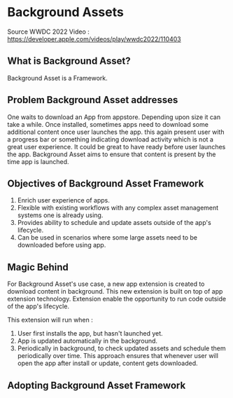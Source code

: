 # Background Assets

Source WWDC 2022 Video : https://developer.apple.com/videos/play/wwdc2022/110403


## What is Background Asset?
Background Asset is a Framework.


## Problem Background Asset addresses
One waits to download an App from appstore. Depending upon size it can take a while. Once installed, sometimes apps need
to download some additional content once user launches the app. this again present user with a progress bar or something
indicating download activity which is not a great user experience. It could be great to have ready before user launches
the app.
Background Asset aims to ensure that content is present by the time app is launched.


## Objectives of Background Asset Framework
1. Enrich user experience of apps.
2. Flexible with existing workflows with any complex asset management systems one is already using.
3. Provides ability to schedule and update assets outside of the app's lifecycle.
4. Can be used in scenarios where some large assets need to be downloaded before using app.


## Magic Behind
For Background Asset's use case, a new app extension is created to download content in background. This new extension is
built on top of app extension technology. Extension enable the opportunity to run code outside of the app's lifecycle.

This extension will run when :
1. User first installs the app, but hasn't launched yet.
2. App is updated automatically in the background.
3. Periodically in background, to check updated assets and schedule them periodically over time.
This approach ensures that whenever user will open the app after install or update, content gets downloaded.


## Adopting Background Asset Framework